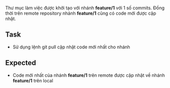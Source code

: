 Thư mục làm việc được khởi tạo với nhánh **feature/1** với 1 số commits.
Đồng thời trên remote repository nhánh **feature/1** cũng có code mới được cập nhật.

## Task
- Sử dụng lệnh git pull cập nhật code mới nhất cho nhánh

## Expected
- Code mới nhất của nhánh **feature/1** trên remote được cập nhật về nhánh **feature/1** trên local

